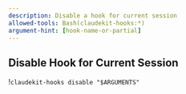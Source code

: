 ```yaml
---
description: Disable a hook for current session
allowed-tools: Bash(claudekit-hooks:*)
argument-hint: [hook-name-or-partial]
---
```


## Disable Hook for Current Session

!`claudekit-hooks disable "$ARGUMENTS"`